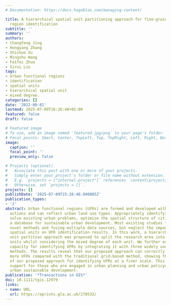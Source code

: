 ```yaml
---
# Documentation: https://docs.hugoblox.com/managing-content/

title: A hierarchical spatial unit partitioning approach for fine-grained urban functional
  region identification
subtitle: ''
summary: ''
authors:
- Changfeng Jing
- Hongyang Zhang
- Shishuo Xu
- Mingshu Wang
- Feifei Zhuo
- Sirui Liu
tags:
- Urban functional regions
- identification
- spatial units
- hierarchical spatial unit
- mixed degree.
categories: []
date: '2022-09-01'
lastmod: 2025-07-09T16:26:48+01:00
featured: false
draft: false

# Featured image
# To use, add an image named `featured.jpg/png` to your page's folder.
# Focal points: Smart, Center, TopLeft, Top, TopRight, Left, Right, BottomLeft, Bottom, BottomRight.
image:
  caption: ''
  focal_point: ''
  preview_only: false

# Projects (optional).
#   Associate this post with one or more of your projects.
#   Simply enter your project's folder or file name without extension.
#   E.g. `projects = ["internal-project"]` references `content/project/deep-learning/index.md`.
#   Otherwise, set `projects = []`.
projects: []
publishDate: '2025-07-09T15:26:48.040085Z'
publication_types:
- '2'
abstract: Urban functional regions (UFRs) are formed and developed with human social
  actions and can reflect urban land use types. Appropriately identifying UFRs helps
  solve existing urban problems, optimize the spatial structure of cities, and provide
  a database for sustainable urban development. Most existing studies focus on developing
  novel methods and fusing multiple data sources, but neglect the impact of heterogeneous
  spatial units on UFR identification results. In this work, a hierarchical spatial
  unit partition approach was proposed to split the research area into many hierarchical
  units whilst considering the mixed degree of each unit. We further explored its
  capacity for identifying UFRs by integrating it with three widely used UFR identification
  methods. The results reveal that our proposed approach can correctly identify 10%
  more UFRs compared with the traditional grid-based method, showing the efficiency
  of our proposed approach for identifying UFRs at a finer scale. This work provides
  support for those who are engaged in urban planning and urban policymaking, promoting
  urban sustainable development.
publication: '*Transactions in GIS*'
doi: 10.1111/tgis.12979
links:
- name: URL
  url: https://eprints.gla.ac.uk/278533/
---
```

